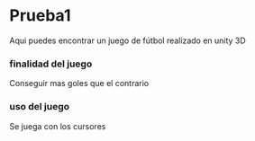 # Prueba1
Aqui puedes encontrar un juego  de fútbol realizado en unity 3D
### finalidad del juego ###
Conseguir mas goles que el contrario
### uso del juego ###
Se juega con los cursores
